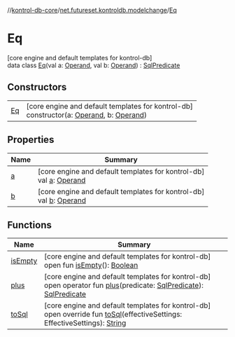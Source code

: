 //[kontrol-db-core](../../../index.md)/[net.futureset.kontroldb.modelchange](../index.md)/[Eq](index.md)

# Eq

[core engine and default templates for kontrol-db]\
data class [Eq](index.md)(val a: [Operand](../-operand/index.md), val b: [Operand](../-operand/index.md)) : [SqlPredicate](../-sql-predicate/index.md)

## Constructors

| | |
|---|---|
| [Eq](-eq.md) | [core engine and default templates for kontrol-db]<br>constructor(a: [Operand](../-operand/index.md), b: [Operand](../-operand/index.md)) |

## Properties

| Name | Summary |
|---|---|
| [a](a.md) | [core engine and default templates for kontrol-db]<br>val [a](a.md): [Operand](../-operand/index.md) |
| [b](b.md) | [core engine and default templates for kontrol-db]<br>val [b](b.md): [Operand](../-operand/index.md) |

## Functions

| Name | Summary |
|---|---|
| [isEmpty](../-sql-predicate/is-empty.md) | [core engine and default templates for kontrol-db]<br>open fun [isEmpty](../-sql-predicate/is-empty.md)(): [Boolean](https://kotlinlang.org/api/latest/jvm/stdlib/kotlin/-boolean/index.html) |
| [plus](../-sql-predicate/plus.md) | [core engine and default templates for kontrol-db]<br>open operator fun [plus](../-sql-predicate/plus.md)(predicate: [SqlPredicate](../-sql-predicate/index.md)): [SqlPredicate](../-sql-predicate/index.md) |
| [toSql](to-sql.md) | [core engine and default templates for kontrol-db]<br>open override fun [toSql](to-sql.md)(effectiveSettings: EffectiveSettings): [String](https://kotlinlang.org/api/latest/jvm/stdlib/kotlin/-string/index.html) |
